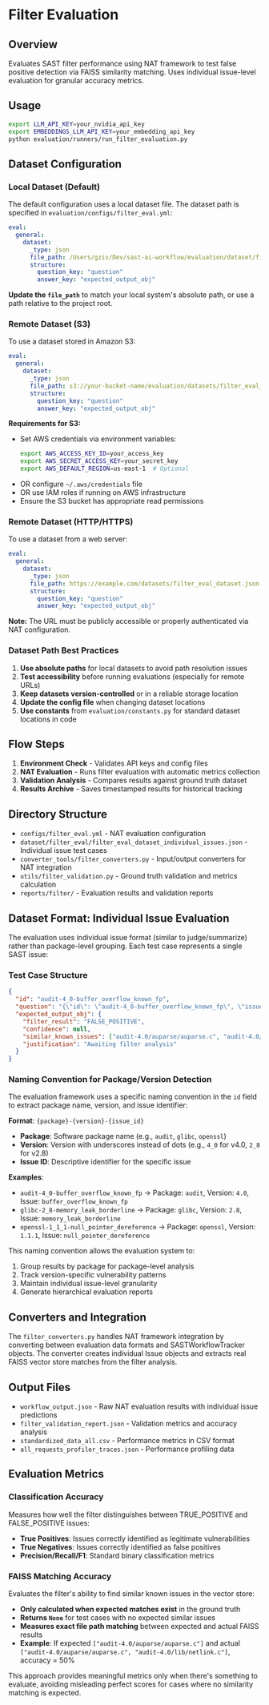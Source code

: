 # Filter Evaluation

## Overview
Evaluates SAST filter performance using NAT framework to test false positive detection via FAISS similarity matching. Uses individual issue-level evaluation for granular accuracy metrics.

## Usage
```bash
export LLM_API_KEY=your_nvidia_api_key
export EMBEDDINGS_LLM_API_KEY=your_embedding_api_key
python evaluation/runners/run_filter_evaluation.py
```

## Dataset Configuration

### Local Dataset (Default)
The default configuration uses a local dataset file. The dataset path is specified in `evaluation/configs/filter_eval.yml`:

```yaml
eval:
  general:
    dataset:
      _type: json
      file_path: /Users/gziv/Dev/sast-ai-workflow/evaluation/dataset/filter_eval/filter_eval_dataset_individual_issues.json
      structure:
        question_key: "question"
        answer_key: "expected_output_obj"
```

**Update the `file_path`** to match your local system's absolute path, or use a path relative to the project root.

### Remote Dataset (S3)
To use a dataset stored in Amazon S3:

```yaml
eval:
  general:
    dataset:
      _type: json
      file_path: s3://your-bucket-name/evaluation/datasets/filter_eval_dataset_individual_issues.json
      structure:
        question_key: "question"
        answer_key: "expected_output_obj"
```

**Requirements for S3:**
- Set AWS credentials via environment variables:
  ```bash
  export AWS_ACCESS_KEY_ID=your_access_key
  export AWS_SECRET_ACCESS_KEY=your_secret_key
  export AWS_DEFAULT_REGION=us-east-1  # Optional
  ```
- OR configure `~/.aws/credentials` file
- OR use IAM roles if running on AWS infrastructure
- Ensure the S3 bucket has appropriate read permissions

### Remote Dataset (HTTP/HTTPS)
To use a dataset from a web server:

```yaml
eval:
  general:
    dataset:
      _type: json
      file_path: https://example.com/datasets/filter_eval_dataset.json
      structure:
        question_key: "question"
        answer_key: "expected_output_obj"
```

**Note:** The URL must be publicly accessible or properly authenticated via NAT configuration.

### Dataset Path Best Practices
1. **Use absolute paths** for local datasets to avoid path resolution issues
2. **Test accessibility** before running evaluations (especially for remote URLs)
3. **Keep datasets version-controlled** or in a reliable storage location
4. **Update the config file** when changing dataset locations
5. **Use constants** from `evaluation/constants.py` for standard dataset locations in code

## Flow Steps
1. **Environment Check** - Validates API keys and config files
2. **NAT Evaluation** - Runs filter evaluation with automatic metrics collection
3. **Validation Analysis** - Compares results against ground truth dataset
4. **Results Archive** - Saves timestamped results for historical tracking

## Directory Structure
- `configs/filter_eval.yml` - NAT evaluation configuration
- `dataset/filter_eval/filter_eval_dataset_individual_issues.json` - Individual issue test cases
- `converter_tools/filter_converters.py` - Input/output converters for NAT integration
- `utils/filter_validation.py` - Ground truth validation and metrics calculation
- `reports/filter/` - Evaluation results and validation reports

## Dataset Format: Individual Issue Evaluation

The evaluation uses individual issue format (similar to judge/summarize) rather than package-level grouping. Each test case represents a single SAST issue:

### Test Case Structure
```json
{
  "id": "audit-4_0-buffer_overflow_known_fp",
  "question": "{\"id\": \"audit-4_0-buffer_overflow_known_fp\", \"issue_id\": \"buffer_overflow_known_fp\", \"issue_type\": \"OVERRUN\", \"severity\": \"high\", \"trace\": \"...\", \"file_path\": \"audit-4.0/auparse/auparse.c\", \"line_number\": 514, \"cwe_id\": \"CWE-120\"}",
  "expected_output_obj": {
    "filter_result": "FALSE_POSITIVE",
    "confidence": null,
    "similar_known_issues": ["audit-4.0/auparse/auparse.c", "audit-4.0/lib/netlink.c"],
    "justification": "Awaiting filter analysis"
  }
}
```

### Naming Convention for Package/Version Detection

The evaluation framework uses a specific naming convention in the `id` field to extract package name, version, and issue identifier:

**Format**: `{package}-{version}-{issue_id}`
- **Package**: Software package name (e.g., `audit`, `glibc`, `openssl`)
- **Version**: Version with underscores instead of dots (e.g., `4_0` for v4.0, `2_8` for v2.8)
- **Issue ID**: Descriptive identifier for the specific issue

**Examples**:
- `audit-4_0-buffer_overflow_known_fp` → Package: `audit`, Version: `4.0`, Issue: `buffer_overflow_known_fp`
- `glibc-2_8-memory_leak_borderline` → Package: `glibc`, Version: `2.8`, Issue: `memory_leak_borderline`
- `openssl-1_1_1-null_pointer_dereference` → Package: `openssl`, Version: `1.1.1`, Issue: `null_pointer_dereference`

This naming convention allows the evaluation system to:
1. Group results by package for package-level analysis
2. Track version-specific vulnerability patterns
3. Maintain individual issue-level granularity
4. Generate hierarchical evaluation reports

## Converters and Integration
The `filter_converters.py` handles NAT framework integration by converting between evaluation data formats and SASTWorkflowTracker objects. The converter creates individual Issue objects and extracts real FAISS vector store matches from the filter analysis.

## Output Files
- `workflow_output.json` - Raw NAT evaluation results with individual issue predictions
- `filter_validation_report.json` - Validation metrics and accuracy analysis
- `standardized_data_all.csv` - Performance metrics in CSV format
- `all_requests_profiler_traces.json` - Performance profiling data

## Evaluation Metrics

### Classification Accuracy
Measures how well the filter distinguishes between TRUE_POSITIVE and FALSE_POSITIVE issues:
- **True Positives**: Issues correctly identified as legitimate vulnerabilities
- **True Negatives**: Issues correctly identified as false positives
- **Precision/Recall/F1**: Standard binary classification metrics

### FAISS Matching Accuracy
Evaluates the filter's ability to find similar known issues in the vector store:
- **Only calculated when expected matches exist** in the ground truth
- **Returns `None`** for test cases with no expected similar issues
- **Measures exact file path matching** between expected and actual FAISS results
- **Example**: If expected `["audit-4.0/auparse/auparse.c"]` and actual `["audit-4.0/auparse/auparse.c", "audit-4.0/lib/netlink.c"]`, accuracy = 50%

This approach provides meaningful metrics only when there's something to evaluate, avoiding misleading perfect scores for cases where no similarity matching is expected.